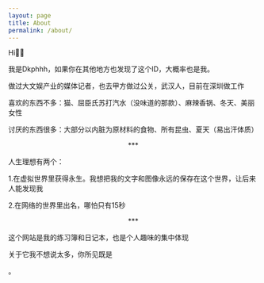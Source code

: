 ```yaml
---
layout: page
title: About
permalink: /about/
---
```

Hi🙋‍♂

我是Dkphhh，如果你在其他地方也发现了这个ID，大概率也是我。

做过大文娱产业的媒体记者，也去甲方做过公关，武汉人，目前在深圳做工作

喜欢的东西不多：猫、屈臣氏苏打汽水（没味道的那款）、麻辣香锅、冬天、美丽女性

讨厌的东西很多：大部分以内脏为原材料的食物、所有昆虫、夏天（易出汗体质）

<center>***</center>

人生理想有两个：

1.在虚拟世界里获得永生。我想把我的文字和图像永远的保存在这个世界，让后来人能发现我

2.在网络的世界里出名，哪怕只有15秒

<center>***</center>

这个网站是我的练习簿和日记本，也是个人趣味的集中体现

关于它我不想说太多，你所见既是

。